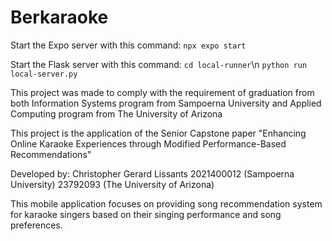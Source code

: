 # Berkaraoke
Start the Expo server with this command:
```npx expo start```

Start the Flask server with this command:
```cd local-runner```\n
```python run local-server.py```

This project was made to comply with the requirement of graduation from both Information Systems program from Sampoerna University and Applied Computing program from The University of Arizona

This project is the application of the Senior Capstone paper "Enhancing Online Karaoke Experiences through Modified
Performance-Based Recommendations"

Developed by: Christopher Gerard Lissants
2021400012 (Sampoerna University)
23792093 (The University of Arizona)

This mobile application focuses on providing song recommendation system for karaoke singers based on their singing performance and song preferences.
